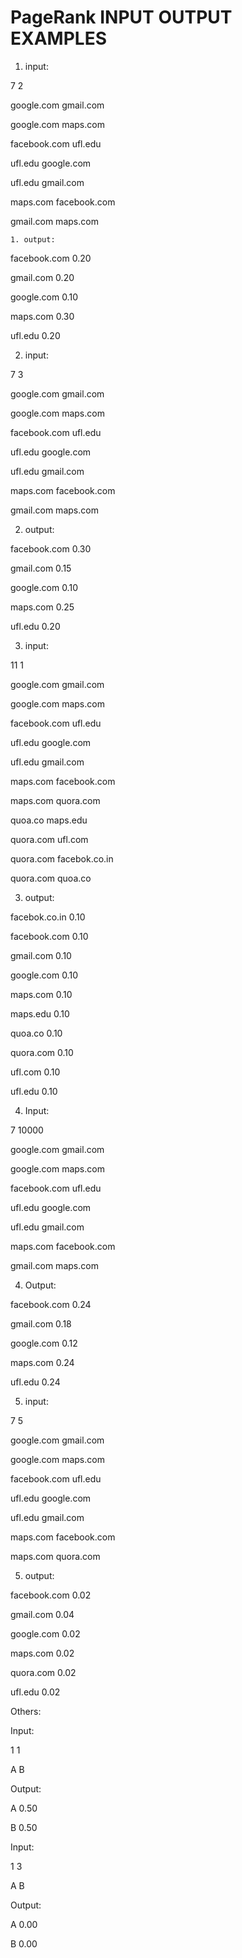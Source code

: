 # PageRank INPUT OUTPUT EXAMPLES
  1. input: 

7 2 

google.com gmail.com 

google.com maps.com 

facebook.com ufl.edu 

ufl.edu google.com 

ufl.edu gmail.com 

maps.com facebook.com 

gmail.com maps.com 


    1. output: 

facebook.com 0.20 

gmail.com 0.20 

google.com 0.10 

maps.com 0.30 

ufl.edu 0.20 

 
 

  2.  input: 

7 3 

google.com gmail.com 

google.com maps.com 

facebook.com ufl.edu 

ufl.edu google.com 

ufl.edu gmail.com 

maps.com facebook.com 

gmail.com maps.com 


  2. output: 

facebook.com 0.30 

gmail.com 0.15 

google.com 0.10 

maps.com 0.25 

ufl.edu 0.20 


 3. input: 

11 1 

google.com gmail.com 

google.com maps.com 

facebook.com ufl.edu 

ufl.edu google.com 

ufl.edu gmail.com 

maps.com facebook.com 

maps.com quora.com 

quoa.co maps.edu 

quora.com ufl.com 

quora.com facebok.co.in 

quora.com quoa.co 


  3. output: 

facebok.co.in 0.10 

facebook.com 0.10 

gmail.com 0.10 

google.com 0.10 

maps.com 0.10 

maps.edu 0.10 

quoa.co 0.10 

quora.com 0.10 

ufl.com 0.10 

ufl.edu 0.10 

 

  4. Input: 

7 10000 

google.com gmail.com 

google.com maps.com 

facebook.com ufl.edu 

ufl.edu google.com 

ufl.edu gmail.com 

maps.com facebook.com 

gmail.com maps.com 

 

  4. Output: 

facebook.com 0.24 

gmail.com 0.18 

google.com 0.12 

maps.com 0.24 

ufl.edu 0.24 

 
 
  5. input: 

7 5 

google.com gmail.com 

google.com maps.com 

facebook.com ufl.edu 

ufl.edu google.com 

ufl.edu gmail.com 

maps.com facebook.com 

maps.com quora.com 


  5. output: 

facebook.com 0.02 

gmail.com 0.04 

google.com 0.02 

maps.com 0.02 

quora.com 0.02 

ufl.edu 0.02 

 

Others: 

Input:  

1 1 

A B 


Output:  

A 0.50 

B 0.50 

 
Input:  

1 3 

A B 
 

Output:  

A 0.00 

B 0.00 
